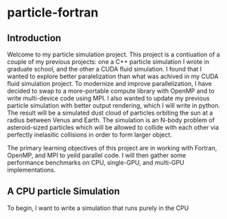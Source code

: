 # particle-fortran

## Introduction

Welcome to my particle simulation project. This project is a contiuation of a couple of my previous projects: one a C++ particle simulation I wrote in graduate school, and the other a CUDA fluid simulation. I found that I wanted to explore better paralelization than what was achived in my CUDA fluid simulation project. To modernize and improve parallelization, I have decided to swap to a more-portable compute library with OpenMP and to write multi-device code using MPI. I also wanted to update my previous particle simulation with better output rendering, which I will write in python. The result will be a simulated dust cloud of particles orbiting the sun at a radius between Venus and Earth. The simulation is an N-body problem of asteroid-sized particles which will be allowed to collide with each other via perfectly inelasitic collisions in order to form larger object.

The primary learning objectives of this project are in working with Fortran, OpenMP, and MPI to yeild parallel code. I will then gather some performance benchmarks on CPU, single-GPU, and multi-GPU implementations.

## A CPU particle Simulation

To begin, I want to write a simulation that runs purely in the CPU